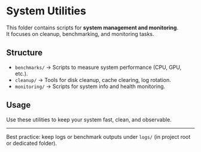 # System Utilities

This folder contains scripts for **system management and monitoring**.  
It focuses on cleanup, benchmarking, and monitoring tasks.

## Structure

- `benchmarks/` → Scripts to measure system performance (CPU, GPU, etc.).  
- `cleanup/` → Tools for disk cleanup, cache clearing, log rotation.  
- `monitoring/` → Scripts for system info and health monitoring.  

## Usage

Use these utilities to keep your system fast, clean, and observable.

---

Best practice: keep logs or benchmark outputs under `logs/` (in project root or dedicated folder).  
